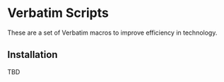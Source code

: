 # Verbatim Scripts
These are a set of Verbatim macros to improve efficiency in technology.

## Installation
TBD
